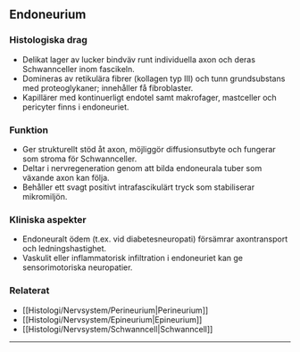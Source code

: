 ## Endoneurium

### Histologiska drag
- Delikat lager av lucker bindväv runt individuella axon och deras Schwannceller inom fascikeln.
- Domineras av retikulära fibrer (kollagen typ III) och tunn grundsubstans med proteoglykaner; innehåller få fibroblaster.
- Kapillärer med kontinuerligt endotel samt makrofager, mastceller och pericyter finns i endoneuriet.

### Funktion
- Ger strukturellt stöd åt axon, möjliggör diffusionsutbyte och fungerar som stroma för Schwannceller.
- Deltar i nervregeneration genom att bilda endoneurala tuber som växande axon kan följa.
- Behåller ett svagt positivt intrafascikulärt tryck som stabiliserar mikromiljön.

### Kliniska aspekter
- Endoneuralt ödem (t.ex. vid diabetesneuropati) försämrar axontransport och ledningshastighet.
- Vaskulit eller inflammatorisk infiltration i endoneuriet kan ge sensorimotoriska neuropatier.

### Relaterat
- [[Histologi/Nervsystem/Perineurium|Perineurium]]
- [[Histologi/Nervsystem/Epineurium|Epineurium]]
- [[Histologi/Nervsystem/Schwanncell|Schwanncell]]

---
